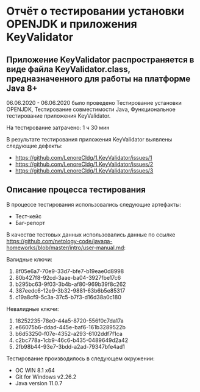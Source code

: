 # Отчёт о тестировании установки OPENJDK и приложения KeyValidator

## Приложение KeyValidator распространяется в виде файла KeyValidator.class, предназначенного для работы на платформе Java 8+

06.06.2020 - 06.06.2020 было проведено Тестирование установки OPENJDK,  Тестирование совместимости Java, Функциональное тестирование приложения KeyValidator.

На тестирование затрачено: 1 ч 30 мин

В результате тестирования приложения KeyValidator выявлены следующие дефекты:
* https://github.com/LenoreCldg/1.KeyValidator/issues/1
* https://github.com/LenoreCldg/1.KeyValidator/issues/2
* https://github.com/LenoreCldg/1.KeyValidator/issues/3

## Описание процесса тестирования

В процессе тестирования использовались следующие артефакты:
* Тест-кейс
* Баг-репорт

В качестве тестовых данных использовались данные по ссылке https://github.com/netology-code/javaqa-homeworks/blob/master/intro/user-manual.md:

Валидные ключи:

1. 8f05e6a7-70e9-33d7-bfe7-b19eae0d8998
2. 80b427f8-92cd-3aae-ba04-3927fbe17c6
3. b295bc63-9f03-3b4b-af80-969b39f8c262
4. 387eedc6-12e9-3b32-9881-63b6b5e85317
5. c19a8cf9-5c3a-37c5-b7f3-d16d38a0c180


Невалидные ключи:

1. 18252235-78e0-44a5-8720-556f0c7da17a
2. e66075b6-ddad-445e-baf6-161b3289522b
3. b6d53250-f07e-4352-a293-6102ddf7f1ca
4. c2bc778a-1cb9-46c6-b435-0489649d2a42
5. 2fb98b44-93e7-3bdd-a2ad-79347bfe4ad1

Тестирование производилось в следующем окружении:
* ОС WIN 8.1 x64
* Git for Windows v2.26.2
* Java version 11.0.7

